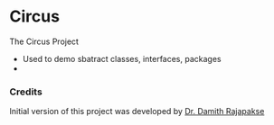# Circus
The Circus Project

- Used to demo sbatract classes, interfaces, packages
- 

### Credits

Initial version of this project was developed by [Dr. Damith Rajapakse](https://github.com/damithc)
